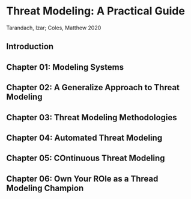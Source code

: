 # Threat Modeling: A Practical Guide 
Tarandach, Izar; Coles, Matthew
2020

## Introduction

## Chapter 01: Modeling Systems

## Chapter 02: A Generalize Approach to Threat Modeling

## Chapter 03: Threat Modeling Methodologies

## Chapter 04: Automated Threat Modeling

## Chapter 05: COntinuous Threat Modeling

## Chapter 06: Own Your ROle as a Thread Modeling Champion


